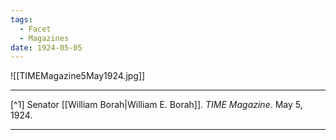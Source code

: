 ```yaml
---
tags:
  - Facet
  - Magazines
date: 1924-05-05
---
```

![[TIMEMagazine5May1924.jpg]]

---

[^1] Senator [[William Borah|William E. Borah]]. *TIME Magazine*. May 5, 1924.

---
